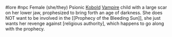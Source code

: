  #lore #npc
Female (she/they) Psionic [Kobold](https://2e.aonprd.com/MonsterFamilies.aspx?ID=435) [Vampire](https://2e.aonprd.com/MonsterFamilies.aspx?ID=480&Redirected=1) child with a large scar on her lower jaw, prophesized to bring forth an age of darkness. She does NOT want to be involved in the [[Prophecy of the Bleeding Sun]], she just wants her revenge against [religious authority], which happens to go along with the prophecy.
